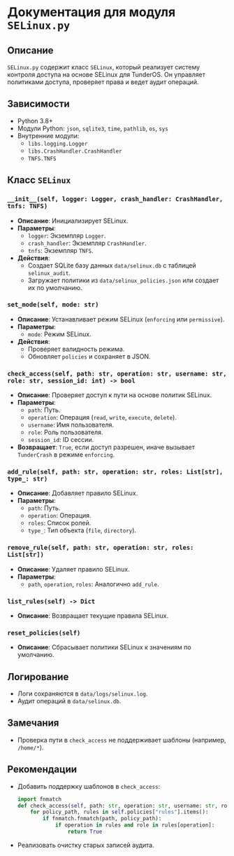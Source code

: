 # Документация для модуля `SELinux.py`

## Описание
`SELinux.py` содержит класс `SELinux`, который реализует систему контроля доступа на основе SELinux для TunderOS. Он управляет политиками доступа, проверяет права и ведет аудит операций.

## Зависимости
- Python 3.8+
- Модули Python: `json`, `sqlite3`, `time`, `pathlib`, `os`, `sys`
- Внутренние модули:
  - `libs.logging.Logger`
  - `libs.CrashHandler.CrashHandler`
  - `TNFS.TNFS`

## Класс `SELinux`

### `__init__(self, logger: Logger, crash_handler: CrashHandler, tnfs: TNFS)`
- **Описание**: Инициализирует SELinux.
- **Параметры**:
  - `logger`: Экземпляр `Logger`.
  - `crash_handler`: Экземпляр `CrashHandler`.
  - `tnfs`: Экземпляр `TNFS`.
- **Действия**:
  - Создает SQLite базу данных `data/selinux.db` с таблицей `selinux_audit`.
  - Загружает политики из `data/selinux_policies.json` или создает их по умолчанию.

### `set_mode(self, mode: str)`
- **Описание**: Устанавливает режим SELinux (`enforcing` или `permissive`).
- **Параметры**:
  - `mode`: Режим SELinux.
- **Действия**:
  - Проверяет валидность режима.
  - Обновляет `policies` и сохраняет в JSON.

### `check_access(self, path: str, operation: str, username: str, role: str, session_id: int) -> bool`
- **Описание**: Проверяет доступ к пути на основе политик SELinux.
- **Параметры**:
  - `path`: Путь.
  - `operation`: Операция (`read`, `write`, `execute`, `delete`).
  - `username`: Имя пользователя.
  - `role`: Роль пользователя.
  - `session_id`: ID сессии.
- **Возвращает**: `True`, если доступ разрешен, иначе вызывает `TunderCrash` в режиме `enforcing`.

### `add_rule(self, path: str, operation: str, roles: List[str], type_: str)`
- **Описание**: Добавляет правило SELinux.
- **Параметры**:
  - `path`: Путь.
  - `operation`: Операция.
  - `roles`: Список ролей.
  - `type_`: Тип объекта (`file`, `directory`).

### `remove_rule(self, path: str, operation: str, roles: List[str])`
- **Описание**: Удаляет правило SELinux.
- **Параметры**:
  - `path`, `operation`, `roles`: Аналогично `add_rule`.

### `list_rules(self) -> Dict`
- **Описание**: Возвращает текущие правила SELinux.

### `reset_policies(self)`
- **Описание**: Сбрасывает политики SELinux к значениям по умолчанию.

## Логирование
- Логи сохраняются в `data/logs/selinux.log`.
- Аудит операций в `data/selinux.db`.

## Замечания
- Проверка пути в `check_access` не поддерживает шаблоны (например, `/home/*`).

## Рекомендации
- Добавить поддержку шаблонов в `check_access`:
  ```python
  import fnmatch
  def check_access(self, path: str, operation: str, username: str, role: str, session_id: int) -> bool:
      for policy_path, rules in self.policies["rules"].items():
          if fnmatch.fnmatch(path, policy_path):
              if operation in rules and role in rules[operation]:
                  return True
  ```
- Реализовать очистку старых записей аудита.
